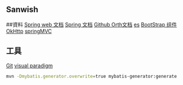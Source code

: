 ## Sanwish

##資料
[Spring web 文档](https://spring.io/guides/gs/serving-web-content/)
[Spring 文档](https://spring.io/guides)
[Github Orth文档](https://developer.github.com/apps/building-oauth-apps/creating-an-oauth-app/)
[es](https://elasticsearch.cn/explore)
[BootStrap 组件](https://v3.bootcss.com/components/#navbar)
[OkHttp](https://square.github.io/okhttp/)
[springMVC](https://docs.spring.io/spring/docs/5.0.3.RELEASE/spring-framework-reference/web.html#mvc-handlermapping-interceptor)
[]()
[]()
[]()
[]()
## 工具
[Git](http://git-scm.com/download)
[visual paradigm](http://www.visual-paradigm.com)
```bash
mvn -Dmybatis.generator.overwrite=true mybatis-generator:generate